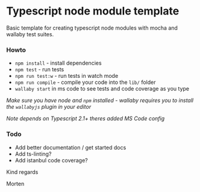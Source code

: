 Typescript node module template
===============================

Basic template for creating typescript node modules with mocha and wallaby test suites.

### Howto

* `npm install` - install dependencies
* `npm test` - run tests
* `npm run test:w` - run tests in watch mode
* `npm run compile` - compile your code into the `lib/` folder
* `wallaby start` in ms code to see tests and code coverage as you type

*Make sure you have node and `npm` installed - wallaby requires you to install the `wallabyjs` plugin in your editor*

*Note depends on Typescript 2.1+ theres added MS Code config*

### Todo

* Add better documentation / get started docs
* Add ts-linting?
* Add istanbul code coverage?

Kind regards

Morten
